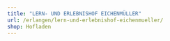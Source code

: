 ```yaml
---
title: "LERN- UND ERLEBNISHOF EICHENMÜLLER"
url: /erlangen/lern-und-erlebnishof-eichenmueller/
shop: Hofladen
---
```

